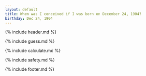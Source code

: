 ```yaml
---
layout: default
title: When was I conceived if I was born on December 24, 1904?
birthday: Dec 24, 1904
---
```


{% include header.md %}

{% include guess.md %}

{% include calculate.md %}

{% include safety.md %}

{% include footer.md %}



